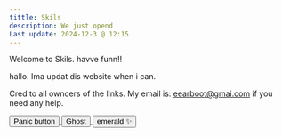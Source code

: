 ```yaml
---
tittle: Skils
description: We just opend
Last update: 2024-12-3 @ 12:15
---
```



 Welcome to Skils. havve funn!!



hallo. Ima updat dis website when i can.



Cred to all owncers of the links. My email is: eearboot@gmai.com if you need any help.


<a href="https://www.google.com/">
  <button type="button" class="btn btn-outline-primary">Panic button</button>
</a>
<a href="https://red.masplenedigitalworld.com">
  <button type="button" class="btn btn-outline-primary">Ghost</button>
</a>

<a href="https://eflb.is-cool.dev">
  <button type="button" class="btn btn-outline-primary">emerald ✨</button>
</a>

